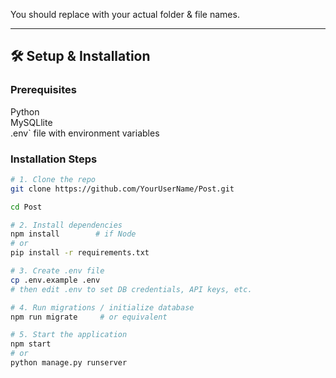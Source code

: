 
You should replace with your actual folder & file names.

---

## 🛠️ Setup & Installation

### Prerequisites

 Python  
 MySQLlite  
.env` file with environment variables  

### Installation Steps

```bash
# 1. Clone the repo
git clone https://github.com/YourUserName/Post.git

cd Post

# 2. Install dependencies
npm install        # if Node
# or
pip install -r requirements.txt

# 3. Create .env file
cp .env.example .env
# then edit .env to set DB credentials, API keys, etc.

# 4. Run migrations / initialize database
npm run migrate     # or equivalent

# 5. Start the application
npm start
# or
python manage.py runserver
